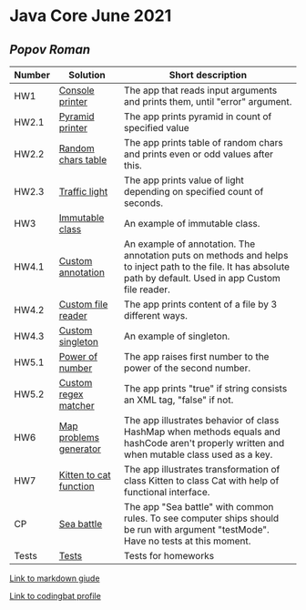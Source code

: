 # Java Core June 2021

## *Popov Roman*

| Number | Solution  | Short description
| --- | --- | --- |
| HW1 | [Console printer](https://github.com/NikolaevArtem/Java_Core_June_2021/tree/feature/RomanPopov/src/main/java/homework_1) | The app that reads input arguments and prints them, until "error" argument. |
| HW2.1 | [Pyramid printer](https://github.com/NikolaevArtem/Java_Core_June_2021/tree/feature/RomanPopov/src/main/java/homework_2/pyramid_printer) | The app prints pyramid in count of specified value |
| HW2.2 | [Random chars table](https://github.com/NikolaevArtem/Java_Core_June_2021/tree/feature/RomanPopov/src/main/java/homework_2/random_chars_table) | The app prints table of random chars and prints even or odd values after this. |
| HW2.3 | [Traffic light](https://github.com/NikolaevArtem/Java_Core_June_2021/tree/feature/RomanPopov/src/main/java/homework_2/traffic_light) | The app prints value of light depending on specified count of seconds. |
| HW3 | [Immutable class](https://github.com/NikolaevArtem/Java_Core_June_2021/tree/feature/RomanPopov/src/main/java/homework_3) | An example of immutable class. |
| HW4.1 | [Custom annotation](https://github.com/NikolaevArtem/Java_Core_June_2021/tree/feature/RomanPopov/src/main/java/homework_4/custom_annotation) | An example of annotation. The annotation puts on methods and helps to inject path to the file. It has absolute path by default. Used in app Custom file reader. |
| HW4.2 | [Custom file reader](https://github.com/NikolaevArtem/Java_Core_June_2021/tree/feature/RomanPopov/src/main/java/homework_4/custom_file_reader) | The app prints content of a file by 3 different ways. |
| HW4.3 | [Custom singleton](https://github.com/NikolaevArtem/Java_Core_June_2021/tree/feature/RomanPopov/src/main/java/homework_4/singleton) | An example of singleton. |
| HW5.1 | [Power of number](https://github.com/NikolaevArtem/Java_Core_June_2021/tree/feature/RomanPopov/src/main/java/homework_5/power_of_number) | The app raises first number to the power of the second number. |
| HW5.2 | [Custom regex matcher](https://github.com/NikolaevArtem/Java_Core_June_2021/tree/feature/RomanPopov/src/main/java/homework_5/custom_regex_matcher) | The app prints "true" if string consists an XML tag, "false" if not. |
| HW6 | [Map problems generator](https://github.com/NikolaevArtem/Java_Core_June_2021/tree/feature/RomanPopov/src/main/java/homework_6/map_problems_generator) | The app illustrates behavior of class HashMap when methods equals and hashCode aren't properly written and when mutable class used as a key. |
| HW7 | [Kitten to cat function](https://github.com/NikolaevArtem/Java_Core_June_2021/tree/feature/RomanPopov/src/main/java/homework_7/kitten_to_cat_function) | The app illustrates transformation of class Kitten to class Cat with help of functional interface. |
| CP | [Sea battle](https://github.com/NikolaevArtem/Java_Core_June_2021/tree/feature/RomanPopov/src/main/java/course_project) | The app "Sea battle" with common rules. To see computer ships should be run with argument "testMode". Have no tests at this moment. |
| Tests | [Tests](https://github.com/NikolaevArtem/Java_Core_June_2021/tree/feature/RomanPopov/src/test) | Tests for homeworks|

[Link to markdown giude](https://github.com/adam-p/markdown-here/wiki/Markdown-Cheatsheet)

[Link to codingbat profile](https://codingbat.com/done?user=roman.s.popov@gmail.com&tag=9180697742)